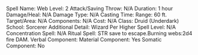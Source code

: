 
Spell Name: Web
Level: 2
Attack/Saving Throw: N/A
Duration: 1 hour
Damage/Heal: N/A
Damage Type: N/A
Casting Time: 
Range: 60 ft.
Target/Area: N/A
Components: N/A
Cost: N/A
Class: Druid (Underdark)
School:  Sorcerer
Additional Detail:  Wizard
Per Higher Spell Level: N/A
Concentration Spell: N/A
Ritual Spell: STR save to escape.Burning webs:2d4 fire DAM.
Verbal Component: 
Material Component: Yes
Somatic Component: No
